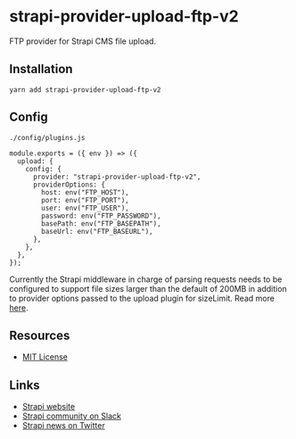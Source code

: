 # strapi-provider-upload-ftp-v2

FTP provider for Strapi CMS file upload.

## Installation

```
yarn add strapi-provider-upload-ftp-v2
```

## Config

`./config/plugins.js`

```
module.exports = ({ env }) => ({
  upload: {
    config: {
      provider: "strapi-provider-upload-ftp-v2",
      providerOptions: {
        host: env("FTP_HOST"),
        port: env("FTP_PORT"),
        user: env("FTP_USER"),
        password: env("FTP_PASSWORD"),
        basePath: env("FTP_BASEPATH"),
        baseUrl: env("FTP_BASEURL"),
      },
    },
  },
});
```

Currently the Strapi middleware in charge of parsing requests needs to be configured to support file sizes larger than the default of 200MB in addition to provider options passed to the upload plugin for sizeLimit.
Read more [here](https://docs.strapi.io/developer-docs/latest/plugins/upload.html#configuration).

## Resources

- [MIT License](LICENSE.md)

## Links

- [Strapi website](http://strapi.io/)
- [Strapi community on Slack](http://slack.strapi.io)
- [Strapi news on Twitter](https://twitter.com/strapijs)
